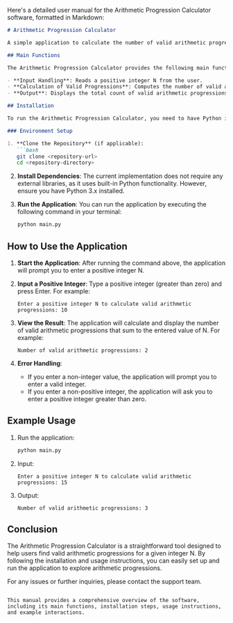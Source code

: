 Here's a detailed user manual for the Arithmetic Progression Calculator software, formatted in Markdown:

```markdown
# Arithmetic Progression Calculator

A simple application to calculate the number of valid arithmetic progressions that sum to a given integer N.

## Main Functions

The Arithmetic Progression Calculator provides the following main functionalities:

- **Input Handling**: Reads a positive integer N from the user.
- **Calculation of Valid Progressions**: Computes the number of valid arithmetic progressions that sum to N using the formula for the sum of an arithmetic progression.
- **Output**: Displays the total count of valid arithmetic progressions to the user.

## Installation

To run the Arithmetic Progression Calculator, you need to have Python installed on your machine. You can download Python from [python.org](https://www.python.org/downloads/).

### Environment Setup

1. **Clone the Repository** (if applicable):
   ```bash
   git clone <repository-url>
   cd <repository-directory>
   ```

2. **Install Dependencies**:
   The current implementation does not require any external libraries, as it uses built-in Python functionality. However, ensure you have Python 3.x installed.

3. **Run the Application**:
   You can run the application by executing the following command in your terminal:
   ```bash
   python main.py
   ```

## How to Use the Application

1. **Start the Application**:
   After running the command above, the application will prompt you to enter a positive integer N.

2. **Input a Positive Integer**:
   Type a positive integer (greater than zero) and press Enter. For example:
   ```
   Enter a positive integer N to calculate valid arithmetic progressions: 10
   ```

3. **View the Result**:
   The application will calculate and display the number of valid arithmetic progressions that sum to the entered value of N. For example:
   ```
   Number of valid arithmetic progressions: 2
   ```

4. **Error Handling**:
   - If you enter a non-integer value, the application will prompt you to enter a valid integer.
   - If you enter a non-positive integer, the application will ask you to enter a positive integer greater than zero.

## Example Usage

1. Run the application:
   ```bash
   python main.py
   ```

2. Input:
   ```
   Enter a positive integer N to calculate valid arithmetic progressions: 15
   ```

3. Output:
   ```
   Number of valid arithmetic progressions: 3
   ```

## Conclusion

The Arithmetic Progression Calculator is a straightforward tool designed to help users find valid arithmetic progressions for a given integer N. By following the installation and usage instructions, you can easily set up and run the application to explore arithmetic progressions.

For any issues or further inquiries, please contact the support team.
```

This manual provides a comprehensive overview of the software, including its main functions, installation steps, usage instructions, and example interactions.